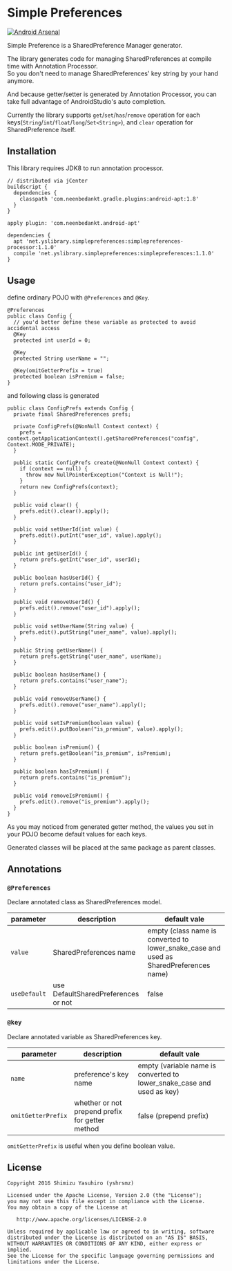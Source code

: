 Simple Preferences
===

[![Android Arsenal](https://img.shields.io/badge/Android%20Arsenal-Simple%20Preferences-brightgreen.svg?style=flat)](http://android-arsenal.com/details/1/3233)

Simple Preference is a SharedPreference Manager generator.

The library generates code for managing SharedPreferences at compile time with Annotation Processor.  
So you don't need to manage SharedPreferences' key string by your hand anymore.

And because getter/setter is generated by Annotation Processor, you can take full advantage of AndroidStudio's auto completion.

Currently the library supports `get`/`set`/`has`/`remove` operation for each keys(`String`/`int`/`float`/`long`/`Set<String>`), and `clear` operation for SharedPreference itself.


## Installation

This library requires JDK8 to run annotation processor.

```
// distributed via jCenter
buildscript {
  dependencies {
    classpath 'com.neenbedankt.gradle.plugins:android-apt:1.8'
  }
}

apply plugin: 'com.neenbedankt.android-apt'

dependencies {
  apt 'net.yslibrary.simplepreferences:simplepreferences-processor:1.1.0'
  compile 'net.yslibrary.simplepreferences:simplepreferences:1.1.0'
}
```

## Usage

define ordinary POJO with `@Preferences` and `@Key`.

```
@Preferences
public class Config {
  // you'd better define these variable as protected to avoid accidental access
  @Key
  protected int userId = 0;

  @Key
  protected String userName = "";

  @Key(omitGetterPrefix = true)
  protected boolean isPremium = false;
}

```


and following class is generated

```
public class ConfigPrefs extends Config {
  private final SharedPreferences prefs;

  private ConfigPrefs(@NonNull Context context) {
    prefs = context.getApplicationContext().getSharedPreferences("config", Context.MODE_PRIVATE);
  }

  public static ConfigPrefs create(@NonNull Context context) {
    if (context == null) {
      throw new NullPointerException("Context is Null!");
    }
    return new ConfigPrefs(context);
  }

  public void clear() {
    prefs.edit().clear().apply();
  }

  public void setUserId(int value) {
    prefs.edit().putInt("user_id", value).apply();
  }

  public int getUserId() {
    return prefs.getInt("user_id", userId);
  }

  public boolean hasUserId() {
    return prefs.contains("user_id");
  }

  public void removeUserId() {
    prefs.edit().remove("user_id").apply();
  }

  public void setUserName(String value) {
    prefs.edit().putString("user_name", value).apply();
  }

  public String getUserName() {
    return prefs.getString("user_name", userName);
  }

  public boolean hasUserName() {
    return prefs.contains("user_name");
  }

  public void removeUserName() {
    prefs.edit().remove("user_name").apply();
  }

  public void setIsPremium(boolean value) {
    prefs.edit().putBoolean("is_premium", value).apply();
  }

  public boolean isPremium() {
    return prefs.getBoolean("is_premium", isPremium);
  }

  public boolean hasIsPremium() {
    return prefs.contains("is_premium");
  }

  public void removeIsPremium() {
    prefs.edit().remove("is_premium").apply();
  }
}
```

As you may noticed from generated getter method, the values you set in your POJO become default values for each keys.

Generated classes will be placed at the same package as parent classes.

## Annotations

### `@Preferences`

Declare annotated class as SharedPreferences model.

| parameter | description | default vale |
|---|---|---|
| `value` | SharedPreferences name | empty (class name is converted to lower_snake_case and used as SharedPreferences name) |
| `useDefault` | use DefaultSharedPreferences or not | false |


### `@key`

Declare annotated variable as SharedPreferences key.

| parameter | description | default vale |
|---|---|---|
| `name` | preference's key name | empty (variable name is converted to lower_snake_case and used as key) |
| `omitGetterPrefix` | whether or not prepend prefix for getter method | false (prepend prefix) |

`omitGetterPrefix` is useful when you define boolean value.



License
-------

    Copyright 2016 Shimizu Yasuhiro (yshrsmz)

    Licensed under the Apache License, Version 2.0 (the "License");
    you may not use this file except in compliance with the License.
    You may obtain a copy of the License at

       http://www.apache.org/licenses/LICENSE-2.0

    Unless required by applicable law or agreed to in writing, software
    distributed under the License is distributed on an "AS IS" BASIS,
    WITHOUT WARRANTIES OR CONDITIONS OF ANY KIND, either express or implied.
    See the License for the specific language governing permissions and
    limitations under the License.